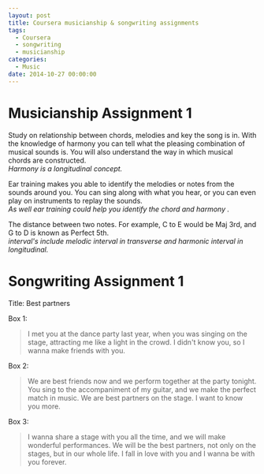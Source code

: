```yaml
---
layout: post
title: Coursera musicianship & songwriting assignments
tags:
  - Coursera
  - songwriting
  - musicianship
categories:
  - Music
date: 2014-10-27 00:00:00
---
```


# Musicianship Assignment 1
Study on relationship between chords, melodies and key the song is in. With the knowledge of harmony you can tell what the pleasing combination of musical sounds is. You will also understand the way in which musical chords are constructed.  
*Harmony is a longitudinal concept.*

Ear training makes you able to identify the melodies or notes from the sounds around you. You can sing along with what you hear, or you can even play on instruments to replay the sounds.  
*As well ear training could help you identify the chord and harmony .*

The distance between two notes. For example, C to E would be Maj 3rd, and G to D is known as Perfect 5th.  
*interval's include melodic interval in transverse and harmonic interval in longitudinal.*

# Songwriting Assignment 1

Title: Best partners

Box 1: 

>I met you at the dance party last year, when you was singing on the stage, attracting me like a light in the crowd. I didn't know you, so I wanna make friends with you.

Box 2: 

>We are best friends now and we perform together at the party tonight. You sing to the accompaniment of my guitar, and we make the perfect match in music. We are best partners on the stage. I want to know you more.

Box 3: 

>I wanna share a stage with you all the time, and we will make wonderful performances. We will be the best partners, not only on the stages, but in our whole life. I fall in love with you and I wanna be with you forever.